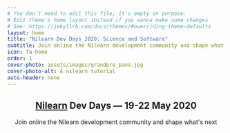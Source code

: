 ```yaml
---
# You don't need to edit this file, it's empty on purpose.
# Edit theme's home layout instead if you wanna make some changes
# See: https://jekyllrb.com/docs/themes/#overriding-theme-defaults
layout: home
title: "Nilearn Dev Days 2020: Science and Software"
subtitle: Join online the Nilearn development community and shape what's next
icon: fa-home
order: 1
cover-photo: assets/images/grandpre_pano.jpg
cover-photo-alt: A nilearn tutorial
auto-header: none
---
```


<header>
  <h2 class="alt"><a href="http://http://nilearn.github.io/">Nilearn</a> Dev Days &mdash; 19-22 May 2020</h2>
  <p>Join online the Nilearn development community and shape what's next</p>
</header>



